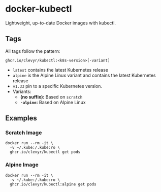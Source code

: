 # docker-kubectl

Lightweight, up-to-date Docker images with kubectl.

## Tags

All tags follow the pattern:

```
ghcr.io/clevyr/kubectl:<k8s-version>[-variant]
```

- `latest` contains the latest Kubernetes release
- `alpine` is the Alpine Linux variant and contains the latest Kubernetes release
- `v1.33` pin to a specific Kubernetes version.
- Variants:
  - **(no suffix):** Based on `scratch`
  - **`-alpine`:** Based on Alpine Linux

## Examples

### Scratch Image

```shell
docker run --rm -it \
  -v ~/.kube:/.kube:ro \
  ghcr.io/clevyr/kubectl get pods
````

### Alpine Image

```shell
docker run --rm -it \
  -v ~/.kube:/.kube:ro \
  ghcr.io/clevyr/kubectl:alpine get pods
```
